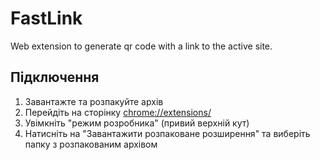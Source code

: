 # FastLink
Web extension to generate qr code with a link to the active site.

<h2>Підключення</h2> 
<ol>
  <li>Завантажте та розпакуйте архів</li>
  <li>Перейдіть на сторінку <a href="chrome://extensions/">chrome://extensions/</a></li>
  <li>Увімкніть "режим розробника" (привий верхній кут)</li>
  <li>Натисніть на "Завантажити розпаковане розширення" та виберіть папку з розпакованим архівом</li>
</ol>



